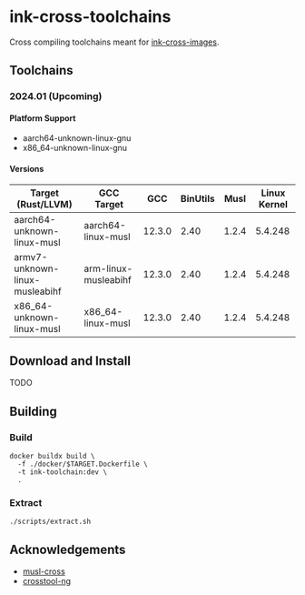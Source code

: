 # ink-cross-toolchains

Cross compiling toolchains meant for [ink-cross-images](https://github.com/cargo-prebuilt/ink-cross-images).

## Toolchains

### 2024.01 (Upcoming)

#### Platform Support

- aarch64-unknown-linux-gnu
- x86_64-unknown-linux-gnu

#### Versions

| Target (Rust/LLVM)             | GCC Target           | GCC    | BinUtils | Musl  | Linux Kernel |
|--------------------------------|----------------------|--------|----------|-------|--------------|
| aarch64-unknown-linux-musl     | aarch64-linux-musl   | 12.3.0 | 2.40     | 1.2.4 | 5.4.248      |
| armv7-unknown-linux-musleabihf | arm-linux-musleabihf | 12.3.0 | 2.40     | 1.2.4 | 5.4.248      |
| x86_64-unknown-linux-musl      | x86_64-linux-musl    | 12.3.0 | 2.40     | 1.2.4 | 5.4.248      |

## Download and Install

TODO

## Building

### Build

```shell
docker buildx build \
  -f ./docker/$TARGET.Dockerfile \
  -t ink-toolchain:dev \
  .
```

### Extract

```shell
./scripts/extract.sh
```

## Acknowledgements

- [musl-cross](https://github.com/musl-cross/musl-cross)
- [crosstool-ng](https://github.com/crosstool-ng/crosstool-ng)
